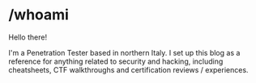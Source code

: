 # /whoami

Hello there!

I'm a Penetration Tester based in northern Italy.
I set up this blog as a reference for anything related to security and hacking, including cheatsheets, CTF walkthroughs and certification reviews / experiences.
